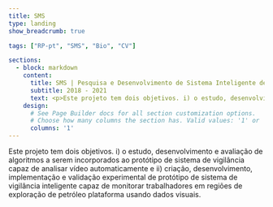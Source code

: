 ```yaml
---
title: SMS
type: landing
show_breadcrumb: true

tags: ["RP-pt", "SMS", "Bio", "CV"]

sections:
  - block: markdown
    content:
      title: SMS | Pesquisa e Desenvolvimento de Sistema Inteligente de Vigilância Aplicado a Plataformas Petrolíferas
      subtitle: 2018 - 2021
      text: <p>Este projeto tem dois objetivos. i) o estudo, desenvolvimento e avaliação de algoritmos a serem incorporados ao protótipo de sistema de vigilância capaz de analisar vídeo automaticamente e ii) criação, desenvolvimento, implementação e validação experimental de protótipo de sistema de vigilância inteligente capaz de monitorar trabalhadores em regiões de exploração de petróleo plataforma usando dados visuais. Este sistema poderá emitir alertas em casos de falta de equipamentos de segurança obrigatórios ou obstrução de rotas de fuga, além de poder identificar individualmente os trabalhadores das plataformas de petróleo.
    design:
      # See Page Builder docs for all section customization options.
      # Choose how many columns the section has. Valid values: '1' or '2'.
      columns: '1'
---
```


Este projeto tem dois objetivos. i) o estudo, desenvolvimento e avaliação de algoritmos a serem incorporados ao protótipo de sistema de vigilância capaz de analisar vídeo automaticamente e ii) criação, desenvolvimento, implementação e validação experimental de protótipo de sistema de vigilância inteligente capaz de monitorar trabalhadores em regiões de exploração de petróleo plataforma usando dados visuais.